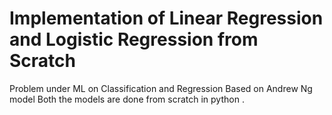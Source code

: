 # Implementation of Linear Regression and Logistic Regression from Scratch
Problem under ML on Classification and Regression Based on Andrew Ng model
Both the models are done from scratch in python .
